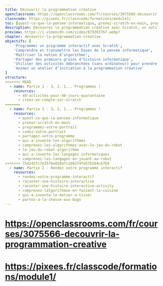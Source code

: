 ```yaml
---
title: Découvrir la programmation créative
openclassroom: https://openclassrooms.com/fr/courses/3075566-decouvrir-la-programmation-creative
classcode: https://pixees.fr/classcode/formations/module1/
toc: [quest-ce-que-la-pensee-informatique, prenez-scratch-en-main, programmez-votre-portrait, codez-votre-portrait, partagez-votre-programme, qui-a-inventé-les-algorithmes, comprenez-les-algorithmes-avec-le-jeu-du-robot, le-jeu-du-robot-algorithme, qui-a-invente-les-langages-informatiques, comprenez-les-langages-en-jouant-au-robot, le-robot-idiot-et-les-langages, transmettre-grace-a-la-pedagogie-active, rendez-votre-programme-interactif, raconter-une-histoire-interactive, raconter-une-histoire-interactive-activity, comprenez-lalgorithmie-en-faisant-la-cuisine, qui-a-invente-le-metier-a-tisser, partez-a-la-chasse-aux-bugs, debugger, transmettre-grace-a-la-pedagogie-de-lerreur, creer-un-jeu-de-labyrinthe-avec-scratch, ameliorez-votre-jeu-grace-aux-variables, créer-un-labyrinthe-plusieurs-niveaux, boostez-votre-jeu-avec-des-fonctions-bonus, comprenez-les-algorithmes-gagnants-en-jouant-au-jeu-de-nim]
description: Découvrez la programmation créative avec Scratch, un outil accessible à tous et toutes pour comprendre le code et libérer vos créations, mettez en scène vos propres histoires et apprenez à coder des petits jeux vidéo.
preview: https://i.vimeocdn.com/video/879383767.webp?
chapter: decouvrir-la-programmation-creative
objectifs: [
    'Programmer un programme interactif avec Scratch',
    'Comprendre et transmettre les bases de la pensée informatique',
    'Maîtriser la notion d’algorithme',
    'Partager des premiers grains d’histoire informatique',
    'Utiliser des activités débranchées (sans ordinateur) pour prendre du recul et expliquer la pensée informatique',
    'Animer un atelier d’initiation à la programmation créative'
]
structure:
<<<<<<< HEAD
  - name: Partie 1 - 3, 2, 1... Programmez ! 
    resources:
      - 40-activites-pour-40-jours-quarantaine
      - creez-un-compte-sur-scratch
=======
  - name: Partie 1 - 3, 2, 1... Programmez !
    resources:
      - quest-ce-que-la-pensee-informatique
      - prenez-scratch-en-main
      - programmez-votre-portrait
      - codez-votre-portrait
      - partagez-votre-programme
      - qui-a-inventé-les-algorithmes
      - comprenez-les-algorithmes-avec-le-jeu-du-robot
      - le-jeu-du-robot-algorithme
      - qui-a-invente-les-langages-informatiques
      - comprenez-les-langages-en-jouant-au-robot
>>>>>>> 754242fc7e3576e010a7c16b374fe57b264c67b9
  - name: Partie 2 - Rendez votre programme interactif
    resources:
      - rendez-votre-programme-interactif
      - raconter-une-histoire-interactive
      - raconter-une-histoire-interactive-activity
      - comprenez-lalgorithmie-en-faisant-la-cuisine
      - qui-a-invente-le-metier-a-tisser
      - partez-a-la-chasse-aux-bugs
---
```


# https://openclassrooms.com/fr/courses/3075566-decouvrir-la-programmation-creative
# https://pixees.fr/classcode/formations/module1/